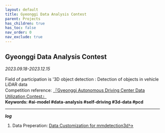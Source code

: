 ```yaml
---
layout: default
title: Gyeonggi Data Analysis Contest
parent: Projects
has_children: true
has_toc: false
nav_order: 0
nav_exclude: true
---
```


## Gyeonggi Data Analysis Contest

_2023.09.18-2023.12.15_  
<br>
Field of participation is '3D object detection : Detection of objects in vehicle LiDAR data  
Competition reference: [『Gyeonggi Autonomous Driving Center Data Utilization Contest』](https://ggzerocity.or.kr/?p=38&page=1&viewMode=view&reqIdx=202309180837100934)  
**Keywords: #ai-model #data-analysis #self-driving #3d-data #pcd**

---

***log*** 

1. Data Preperation: [Data Customization for mmdetection3d↪](./data_customization)
